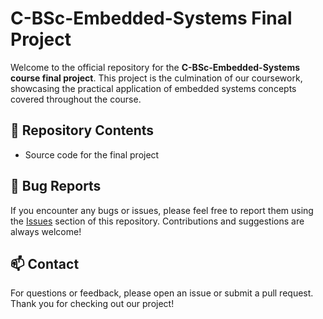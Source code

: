 # C-BSc-Embedded-Systems Final Project

Welcome to the official repository for the **C-BSc-Embedded-Systems course final project**. This project is the culmination of our coursework, showcasing the practical application of embedded systems concepts covered throughout the course.

## 📁 Repository Contents

- Source code for the final project

## 🐛 Bug Reports

If you encounter any bugs or issues, please feel free to report them using the [Issues](../../issues) section of this repository. Contributions and suggestions are always welcome!

## 📫 Contact

For questions or feedback, please open an issue or submit a pull request. Thank you for checking out our project!

